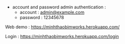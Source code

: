 
* account and password admin authentication : 
    + account : admin@example.com
    + password : 12345678

Web demo : https://minhthaobimworks.herokuapp.com/

Login : https://minhthaobimworks.herokuapp.com/login
